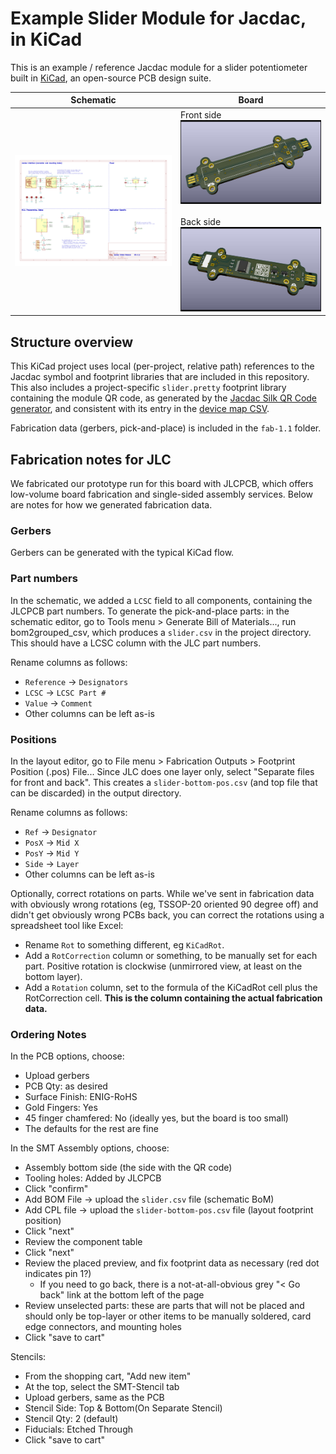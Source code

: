 # Example Slider Module for Jacdac, in KiCad


This is an example / reference Jacdac module for a slider potentiometer built in [KiCad](https://www.kicad.org/), an open-source PCB design suite.

| Schematic | Board |
| --- | --- |
| ![schematic](docs/schematic.png) | Front side <br /> ![front](docs/slider-render-front.jpg) <br /><br /> Back side <br /> ![back](docs/slider-render-back.jpg) |


## Structure overview

This KiCad project uses local (per-project, relative path) references to the Jacdac symbol and footprint libraries that are included in this repository.
This also includes a project-specific `slider.pretty` footprint library containing the module QR code, as generated by the [Jacdac Silk QR Code generator](https://microsoft.github.io/jacdac-docs/tools/qr-silk/), and consistent with its entry in the [device map CSV](https://github.com/microsoft/jacdac/blob/main/devices/microsoft/research/qr-url-device-map.csv).

Fabrication data (gerbers, pick-and-place) is included in the `fab-1.1` folder.


## Fabrication notes for JLC

We fabricated our prototype run for this board with JLCPCB, which offers low-volume board fabrication and single-sided assembly services.
Below are notes for how we generated fabrication data.

### Gerbers
Gerbers can be generated with the typical KiCad flow.

### Part numbers
In the schematic, we added a `LCSC` field to all components, containing the JLCPCB part numbers.
To generate the pick-and-place parts: in the schematic editor, go to Tools menu > Generate Bill of Materials..., run bom2grouped_csv, which produces a `slider.csv` in the project directory.
This should have a LCSC column with the JLC part numbers.

Rename columns as follows:
- `Reference` -> `Designators`
- `LCSC` -> `LCSC Part #`
- `Value` -> `Comment`
- Other columns can be left as-is

### Positions
In the layout editor, go to File menu > Fabrication Outputs > Footprint Position (.pos) File...
Since JLC does one layer only, select "Separate files for front and back".
This creates a `slider-bottom-pos.csv` (and top file that can be discarded) in the output directory.

Rename columns as follows:
- `Ref` -> `Designator`
- `PosX` -> `Mid X`
- `PosY` -> `Mid Y`
- `Side` -> `Layer`
- Other columns can be left as-is

Optionally, correct rotations on parts.
While we've sent in fabrication data with obviously wrong rotations (eg, TSSOP-20 oriented 90 degree off) and didn't get obviously wrong PCBs back, you can correct the rotations using a spreadsheet tool like Excel:
- Rename `Rot` to something different, eg `KiCadRot`.
- Add a `RotCorrection` column or something, to be manually set for each part. Positive rotation is clockwise (unmirrored view, at least on the bottom layer).
- Add a `Rotation` column, set to the formula of the KiCadRot cell plus the RotCorrection cell. **This is the column containing the actual fabrication data.**

### Ordering Notes
In the PCB options, choose:
- Upload gerbers
- PCB Qty: as desired
- Surface Finish: ENIG-RoHS
- Gold Fingers: Yes
- 45 finger chamfered: No (ideally yes, but the board is too small)
- The defaults for the rest are fine

In the SMT Assembly options, choose:
- Assembly bottom side (the side with the QR code)
- Tooling holes: Added by JLCPCB
- Click "confirm"
- Add BOM File -> upload the `slider.csv` file (schematic BoM)
- Add CPL file -> upload the `slider-bottom-pos.csv` file (layout footprint position)
- Click "next"
- Review the component table
- Click "next"
- Review the placed preview, and fix footprint data as necessary (red dot indicates pin 1?)
  - If you need to go back, there is a not-at-all-obvious grey "< Go back" link at the bottom left of the page
- Review unselected parts: these are parts that will not be placed and should only be top-layer or other items to be manually soldered, card edge connectors, and mounting holes
- Click "save to cart"

Stencils:
- From the shopping cart, "Add new item"
- At the top, select the SMT-Stencil tab
- Upload gerbers, same as the PCB
- Stencil Side: Top & Bottom(On Separate Stencil)
- Stencil Qty: 2 (default)
- Fiducials: Etched Through
- Click "save to cart"
